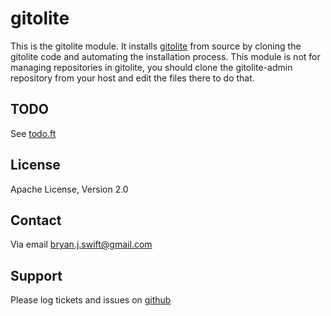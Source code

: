 # gitolite

This is the gitolite module. It installs [gitolite](http://sitaramc.github.com/gitolite)
from source by cloning the gitolite code and automating the installation process.
This module is not for managing repositories in gitolite, you should clone the
gitolite-admin repository from your host and edit the files there to do that.

## TODO

See [todo.ft](https://github.com/bryanjswift/puppet-gitolite/blob/master/todo.ft)

## License

Apache License, Version 2.0

## Contact

Via email [bryan.j.swift@gmail.com](mailto:bryan.j.swift+puppet-gitolite@gmail.com?subject=puppet-gitolite)

## Support

Please log tickets and issues on [github](http://github.com/bryanjswift/puppet-gitolite/issues)
